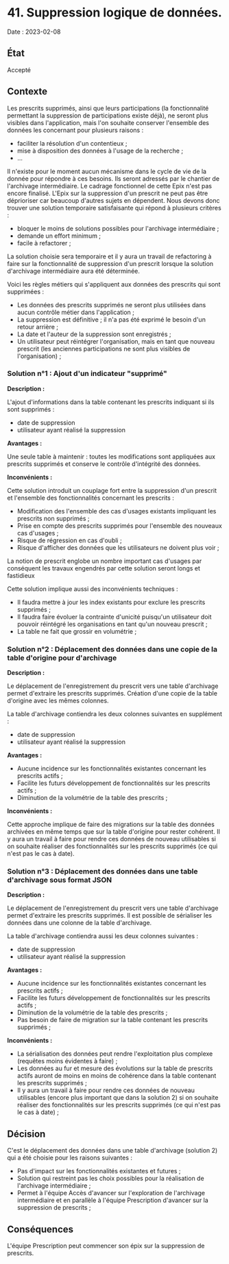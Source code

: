 # 41. Suppression logique de données.

Date : 2023-02-08

## État

Accepté

## Contexte

Les prescrits supprimés, ainsi que leurs participations (la fonctionnalité permettant la suppression de participations existe déjà), ne seront plus visibles dans l'application, mais l'on souhaite
conserver l'ensemble des données les concernant pour plusieurs raisons :

- faciliter la résolution d'un contentieux ;
- mise à disposition des données à l'usage de la recherche ;
- ...

Il n'existe pour le moment aucun mécanisme dans le cycle de vie de la donnée pour répondre à ces besoins.
Ils seront adressés par le chantier de l'archivage intermédiaire. Le cadrage fonctionnel de cette Epix n'est pas encore finalisé.
L'Epix sur la suppression d'un prescrit ne peut pas être déprioriser car beaucoup d'autres sujets en dépendent.
Nous devons donc trouver une solution temporaire satisfaisante qui répond à plusieurs critères :

- bloquer le moins de solutions possibles pour l'archivage intermédiaire ;
- demande un effort minimum ;
- facile à refactorer ;

La solution choisie sera temporaire et il y aura un travail de refactoring à faire sur la fonctionnalité de suppression d'un prescrit lorsque la solution d'archivage intermédiaire aura été déterminée.

Voici les règles métiers qui s'appliquent aux données des prescrits qui sont supprimées :

- Les données des prescrits supprimés ne seront plus utilisées dans aucun contrôle métier dans l'application ;
- La suppression est définitive ; il n'a pas été exprimé le besoin d'un retour arrière ;
- La date et l'auteur de la suppression sont enregistrés ;
- Un utilisateur peut réintégrer l'organisation, mais en tant que nouveau prescrit (les anciennes participations ne sont plus visibles de l'organisation) ;

### Solution n°1 : Ajout d'un indicateur "supprimé"

**Description :**

L'ajout d'informations dans la table contenant les prescrits indiquant si ils sont supprimés :

- date de suppression
- utilisateur ayant réalisé la suppression

**Avantages :**

Une seule table à maintenir : toutes les modifications sont appliquées aux prescrits supprimés et conserve le contrôle d'intégrité des données.

**Inconvénients :**

Cette solution introduit un couplage fort entre la suppression d'un prescrit et l'ensemble des fonctionnalités concernant les prescrits :

- Modification des l'ensemble des cas d'usages existants impliquant les prescrits non supprimés ;
- Prise en compte des prescrits supprimés pour l'ensemble des nouveaux cas d'usages ;
- Risque de régression en cas d'oubli ;
- Risque d'afficher des données que les utilisateurs ne doivent plus voir ;

La notion de prescrit englobe un nombre important cas d'usages par conséquent les travaux engendrés par cette solution seront longs et fastidieux

Cette solution implique aussi des inconvénients techniques :

- Il faudra mettre à jour les index existants pour exclure les prescrits supprimés ;
- Il faudra faire évoluer la contrainte d'unicité puisqu'un utilisateur doit pouvoir réintégré les organisations en tant qu'un nouveau prescrit ;
- La table ne fait que grossir en volumétrie ;

### Solution n°2 : Déplacement des données dans une copie de la table d'origine pour d'archivage

**Description :**

Le déplacement de l'enregistrement du prescrit vers une table d'archivage permet d'extraire les prescrits supprimés. Création d'une copie de la table d'origine avec les mêmes colonnes.

La table d'archivage contiendra les deux colonnes suivantes en supplément :

- date de suppression
- utilisateur ayant réalisé la suppression

**Avantages :**

- Aucune incidence sur les fonctionnalités existantes concernant les prescrits actifs ;
- Facilite les futurs développement de fonctionnalités sur les prescrits actifs ;
- Diminution de la volumétrie de la table des prescrits ;

**Inconvénients :**

Cette approche implique de faire des migrations sur la table des données archivées en même temps que sur la table d'origine pour rester cohérent.
Il y aura un travail à faire pour rendre ces données de nouveau utilisables si on souhaite réaliser des fonctionnalités sur les prescrits supprimés (ce qui n'est pas le cas à date).

### Solution n°3 : Déplacement des données dans une table d'archivage sous format JSON

**Description :**

Le déplacement de l'enregistrement du prescrit vers une table d'archivage permet d'extraire les prescrits supprimés.
Il est possible de sérialiser les données dans une colonne de la table d'archivage.

La table d'archivage contiendra aussi les deux colonnes suivantes :

- date de suppression
- utilisateur ayant réalisé la suppression

**Avantages :**

- Aucune incidence sur les fonctionnalités existantes concernant les prescrits actifs ;
- Facilite les futurs développement de fonctionnalités sur les prescrits actifs ;
- Diminution de la volumétrie de la table des prescrits ;
- Pas besoin de faire de migration sur la table contenant les prescrits supprimés ;

**Inconvénients :**

- La sérialisation des données peut rendre l'exploitation plus complexe (requêtes moins évidentes à faire) ;
- Les données au fur et mesure des évolutions sur la table de prescrits actifs auront de moins en moins de cohérence dans la table contenant les prescrits supprimés ;
- Il y aura un travail à faire pour rendre ces données de nouveau utilisables (encore plus important que dans la solution 2) si on souhaite réaliser des fonctionnalités sur les prescrits supprimés (ce qui n'est pas le cas à date) ;

## Décision

C'est le déplacement des données dans une table d'archivage (solution 2) qui a été choisie pour les raisons suivantes :

- Pas d'impact sur les fonctionnalités existantes et futures ;
- Solution qui restreint pas les choix possibles pour la réalisation de l'archivage intermédiaire ;
- Permet à l'équipe Accès d'avancer sur l'exploration de l'archivage intermédiaire et en parallèle à l'équipe Prescription d'avancer sur la suppression de prescrits ;

## Conséquences

L'équipe Prescription peut commencer son épix sur la suppression de prescrits.
